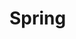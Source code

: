 # Spring <template> Beispiel

Beschreibung

### [xml-config-datei.xml](../../../src/main/resources/ref/simple-ref.xml)
```xml
hier steht der xml code
```
### [RefBean.java](../../../src/main/java/ch/wesr/spring/core/container/xml/dependencyinjection/ref/RefBean.java)
````java
hier steht der Java Code
````

### [SimpleRefRunner.java](../../../src/main/java/ch/wesr/spring/core/container/xml/dependencyinjection/ref/SimpleRefRunner.java)
````java
hier steht der Java Code der main methode
````

### output
````text
Hier steht der Output aus der Console
````

### [zurück zu spring-ioc-container](../../../spring-ioc-container.md)
